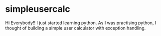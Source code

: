 # simpleusercalc

Hi Everybody!!
I just started learning python. 
As I was practising python, I thought of building a simple user calculator with exception handling.
